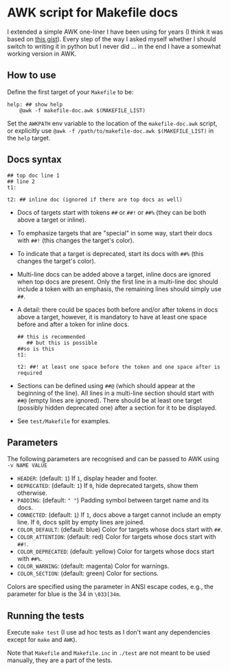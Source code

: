 # AWK script for Makefile docs

I extended a simple AWK one-liner I have been using for years (I think it was based on
[this gist](https://gist.github.com/prwhite/8168133)). Every step of the way I asked
myself whether I should switch to writing it in python but I never did ... in the end I
have a somewhat working version in AWK.

## How to use

Define the first target of your `Makefile` to be:

``` make
help: ## show help
	@awk -f makefile-doc.awk $(MAKEFILE_LIST)
```

Set the `AWKPATH` env variable to the location of the `makefile-doc.awk` script,
or explicitly use `@awk -f /path/to/makefile-doc.awk $(MAKEFILE_LIST)` in the
`help` target.

## Docs syntax

``` make
## top doc line 1
## line 2
t1:

t2: ## inline doc (ignored if there are top docs as well)
```

+ Docs of targets start with tokens `##` or `##!` or `##%` (they can be both above a
  target or inline).

+ To emphasize targets that are "special" in some way, start their docs with `##!` (this
  changes the target's color).

+ To indicate that a target is deprecated, start its docs with `##%` (this changes the
  target's color).

+ Multi-line docs can be added above a target, inline docs are ignored when top docs are
  present. Only the first line in a multi-line doc should include a token with an
  emphasis, the remaining lines should simply use `##`.

* A detail: there could be spaces both before and/or after tokens in docs above a
  target, however, it is mandatory to have at least one space before and after a token
  for inline docs.

	``` make
    ## this is recommended
       ## but this is possible
    ##so is this
    t1:

    t2: ##! at least one space before the token and one space after is required
    ```

+ Sections can be defined using `##@` (which should appear at the beginning of the
  line). All lines in a multi-line section should start with `##@` (empty lines are
  ignored). There should be at least one target (possibly hidden deprecated one) after a
  section for it to be displayed.

+ See `test/Makefile` for examples.

## Parameters

The following parameters are recognised and can be passed to AWK using `-v NAME VALUE`

+ `HEADER`: (default: `1`) If `1`, display header and footer.
+ `DEPRECATED`: (default: `1`) If `0`, hide deprecated targets, show them otherwise.
+ `PADDING`: (default: `" "`) Padding symbol between target name and its docs.
+ `CONNECTED`: (default: `1`) If `1`, docs above a target cannot include an empty line.
  If `0`, docs split by empty lines are joined.
+ `COLOR_DEFAULT`: (default: blue) Color for targets whose docs start with `##`.
+ `COLOR_ATTENTION`: (default: red) Color for targets whose docs start with `##!`.
+ `COLOR_DEPRECATED`: (default: yellow) Color for targets whose docs start with `##%`.
+ `COLOR_WARNING`: (default: magenta) Color for warnings.
+ `COLOR_SECTION`: (default: green) Color for sections.

Colors are specified using the parameter in ANSI escape codes, e.g., the parameter for
blue is the 34 in `\033[34m`.

## Running the tests

Execute `make test` (I use ad hoc tests as I don't want any dependencies except for
`make` and `AWK`).

Note that `Makefile` and `Makefile.inc` in `./test` are not meant to be used manually,
they are a part of the tests.
